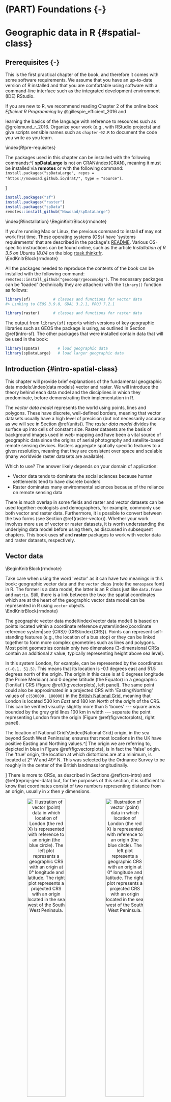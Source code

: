 # (PART) Foundations {-}

# Geographic data in R {#spatial-class}

## Prerequisites {-}

This is the first practical chapter of the book, and therefore it comes with some software requirements.
We assume that you have an up-to-date version of R installed and that you are comfortable using software with a command-line interface such as the integrated development environment (IDE) RStudio.

If you are new to R, we recommend reading Chapter 2 of the online book *Efficient R Programming* by @gillespie_efficient_2016 and
<!-- , particularly sections 2.3 and 2.5, for details on R installation and set-up. -->
<!-- [set-up](https://csgillespie.github.io/efficientR/set-up.html). -->
learning the basics of the language with reference to resources such as @grolemund_r_2016.
Organize your work (e.g., with RStudio projects) and give scripts sensible names such as `chapter-02.R` to document the code you write as you learn.
<!-- '[project](https://csgillespie.github.io/efficientR/set-up.html#project-management)' called `geocomp-learning`. -->
<!--     Creating new script for each chapter or section of interest will help consolidate and extend the skills learned. -->
<!--     The code you type to help learn the content of this chapter could be placed in a file called `chapter-02.R`, for example. -->
<!--     Everyone learns in a different way; structure your work so it makes sense to you; and avoid copy-pasting to get used to typing code. -->
<!-- Another option is to use the RStudio project provided in the root directory of the [`geocompr`](https://github.com/Robinlovelace/geocompr) GitHub repository. -->
<!-- This will make it easier to run this book's worked examples on your computer. -->
\index{R!pre-requisites}

The packages used in this chapter can be installed with the following commands:^[
**spDataLarge** is not on CRAN\index{CRAN}, meaning it must be installed via **remotes** or with the following command: `install.packages("spDataLarge", repos = "https://nowosad.github.io/drat/", type = "source")`.
<!-- In case the installation fails, for example if you do not have rights to install non CRAN packages on your organisation's computers, the data in **spDataLarge** can be loaded by running the script [`spData.R`](https://github.com/Robinlovelace/geocompr/blob/master/code/spData.R) from the `code` folder in the book's GitHub repo at [github.com/Robinlovelace/geocompr](https://github.com/Robinlovelace/geocompr). -->
]


```r
install.packages("sf")
install.packages("raster")
install.packages("spData")
remotes::install_github("Nowosad/spDataLarge")
```

\index{R!installation}
\BeginKnitrBlock{rmdnote}<div class="rmdnote">If you're running Mac or Linux, the previous command to install **sf** may not work first time.
These operating systems (OSs) have 'systems requirements' that are described in the package's [README](https://github.com/r-spatial/sf).
Various OS-specific instructions can be found online, such as the article *Installation of R 3.5 on Ubuntu 18.04* on the blog [rtask.thinkr.fr](https://rtask.thinkr.fr/blog/installation-of-r-3-5-on-ubuntu-18-04-lts-and-tips-for-spatial-packages/).</div>\EndKnitrBlock{rmdnote}

All the packages needed to reproduce the contents of the book can be installed with the following command: `remotes::install_github("geocompr/geocompkg")`.
The necessary packages can be 'loaded' (technically they are attached) with the `library()` function as follows:


```r
library(sf)          # classes and functions for vector data
#> Linking to GEOS 3.9.0, GDAL 3.2.1, PROJ 7.2.1
```



```r
library(raster)      # classes and functions for raster data
```

The output from `library(sf)` reports which versions of key geographic libraries such as GEOS the package is using, as outlined in Section \@ref(intro-sf).
The other packages that were installed contain data that will be used in the book:


```r
library(spData)        # load geographic data
library(spDataLarge)   # load larger geographic data
```

## Introduction {#intro-spatial-class}

This chapter will provide brief explanations of the fundamental geographic data models:\index{data models} vector and raster.
We will introduce the theory behind each data model and the disciplines in which they predominate, before demonstrating their implementation in R.

The *vector data model* represents the world using points, lines and polygons.
These have discrete, well-defined borders, meaning that vector datasets usually have a high level of precision (but not necessarily accuracy as we will see in Section \@ref(units)).
The *raster data model* divides the surface up into cells of constant size.
Raster datasets are the basis of background images used in web-mapping and have been a vital source of geographic data since the origins of aerial photography and satellite-based remote sensing devices.
Rasters aggregate spatially specific features to a given resolution, meaning that they are consistent over space and scalable (many worldwide raster datasets are available).

Which to use?
The answer likely depends on your domain of application:

- Vector data tends to dominate the social sciences because human settlements tend to have discrete borders
- Raster dominates many environmental sciences because of the reliance on remote sensing data

There is much overlap in some fields and raster and vector datasets can be used together:
ecologists and demographers, for example, commonly use both vector and raster data.
Furthermore, it is possible to convert between the two forms (see Section \@ref(raster-vector)).
Whether your work involves more use of vector or raster datasets, it is worth understanding the underlying data model before using them, as discussed in subsequent chapters.
This book uses **sf** and **raster** packages to work with vector data and raster datasets, respectively.

## Vector data

\BeginKnitrBlock{rmdnote}<div class="rmdnote">Take care when using the word 'vector' as it can have two meanings in this book:
geographic vector data and the `vector` class (note the `monospace` font) in R.
The former is a data model, the latter is an R class just like `data.frame` and `matrix`.
Still, there is a link between the two: the spatial coordinates which are at the heart of the geographic vector data model can be represented in R using `vector` objects.</div>\EndKnitrBlock{rmdnote}

The geographic vector data model\index{vector data model} is based on points located within a coordinate reference system\index{coordinate reference system|see {CRS}} (CRS\index{CRS}).
Points can represent self-standing features (e.g., the location of a bus stop) or they can be linked together to form more complex geometries such as lines and polygons.
Most point geometries contain only two dimensions (3-dimensional CRSs contain an additional $z$ value, typically representing height above sea level).

In this system London, for example, can be represented by the coordinates `c(-0.1, 51.5)`.
This means that its location is -0.1 degrees east and 51.5 degrees north of the origin.
The origin in this case is at 0 degrees longitude (the Prime Meridian) and 0 degree latitude (the Equator) in a geographic ('lon/lat') CRS (Figure \@ref(fig:vectorplots), left panel).
The same point could also be approximated in a projected CRS with 'Easting/Northing' values of `c(530000, 180000)` in the [British National Grid](https://en.wikipedia.org/wiki/Ordnance_Survey_National_Grid), meaning that London is located 530 km *East* and 180 km *North* of the $origin$ of the CRS.
This can be verified visually: slightly more than 5 'boxes' --- square areas bounded by the gray grid lines 100 km in width --- separate the point representing London from the origin (Figure \@ref(fig:vectorplots), right panel).

The location of National Grid's\index{National Grid} origin, in the sea beyond South West Peninsular, ensures that most locations in the UK have positive Easting and Northing values.^[
The origin we are referring to, depicted in blue in Figure \@ref(fig:vectorplots), is in fact the 'false' origin.
The 'true' origin, the location at which distortions are at a minimum, is located at 2° W and 49° N.
This was selected by the Ordnance Survey to be roughly in the center of the British landmass longitudinally.
<!-- This was selected by the [Ordnance Survey](https://www.ordnancesurvey.co.uk/support/the-national-grid.html) to be roughly in the center of the British landmass longitudinally. -->
]
There is more to CRSs, as described in Sections \@ref(crs-intro) and \@ref(reproj-geo-data) but, for the purposes of this section, it is sufficient to know that coordinates consist of two numbers representing distance from an origin, usually in $x$ then $y$ dimensions.



<div class="figure" style="text-align: center">
<img src="figures/vector_lonlat.png" alt="Illustration of vector (point) data in which location of London (the red X) is represented with reference to an origin (the blue circle). The left plot represents a geographic CRS with an origin at 0° longitude and latitude. The right plot represents a projected CRS with an origin located in the sea west of the South West Peninsula." width="49%" /><img src="figures/vector_projected.png" alt="Illustration of vector (point) data in which location of London (the red X) is represented with reference to an origin (the blue circle). The left plot represents a geographic CRS with an origin at 0° longitude and latitude. The right plot represents a projected CRS with an origin located in the sea west of the South West Peninsula." width="49%" />
<p class="caption">(\#fig:vectorplots)Illustration of vector (point) data in which location of London (the red X) is represented with reference to an origin (the blue circle). The left plot represents a geographic CRS with an origin at 0° longitude and latitude. The right plot represents a projected CRS with an origin located in the sea west of the South West Peninsula.</p>
</div>

**sf** is a package providing a class system for geographic vector data.
Not only does **sf** supersede **sp**, it also provides a consistent command-line interface to GEOS\index{GEOS} and GDAL\index{GDAL}, superseding **rgeos** and **rgdal** (described in Section \@ref(the-history-of-r-spatial)).
<!-- Really? not necessary so removed (RL) -->
<!-- In theory this should make **sf** faster than **sp**/**rgdal**/**rgeos**. -->
This section introduces **sf** classes in preparation for subsequent chapters (Chapters \@ref(geometric-operations) and \@ref(read-write) cover the GEOS and GDAL interface, respectively).


<!-- Commented out: not really necessary here - keeping as could be useful elsewhere: -->
<!-- In mathematical notation these points are typically represented as numbers separated by commas and enclosed by a pair of brackets:  -->
<!-- $(1, 3)$ for example, represents a point located one unit to the right and three units above the origin. -->
<!-- Instead of creating these points manually, one would commonly read-in data with functions such as `read_csv()` from the **tidyverse** or `read_sf()` from the **sf** package (see Chapter \@ref(read-write)). -->
<!-- To generate new data (e.g., for testing), one can use the command `c()` (think of 'c' for 'combine'), as illustrated -->
<!-- below:^[Other methods for generating numbers include with the `seq()` function (short for 'sequence') for generating regular sequences or `runif()`, `rnorm()` and other functions generating random numbers following some kind of probability distribution. -->
<!-- The **mapedit** package can be used to create spatial data manually on an interactive map. -->
<!-- ] -->

<!-- ```{r} -->
<!-- p = c(1, 3) -->
<!-- ``` -->

<!-- Now this can be plotted in Cartesian space, as illustrated in figure \@ref(fig:cartesian): -->

<!-- ```{r cartesian, fig.cap="Illustration of vector point data in base R."} -->
<!-- plot(x = p[1], y = p[2], xlim =  c(0, 5), ylim = c(0, 5)) -->
<!-- ``` -->

### An introduction to simple features {#intro-sf}

Simple features is an [open standard](http://portal.opengeospatial.org/files/?artifact_id=25355) developed and endorsed by the Open Geospatial Consortium (OGC), a not-for-profit organization whose activities we will revisit in a later chapter (in Section \@ref(file-formats)).
\index{simple features |see {sf}}
Simple Features is a hierarchical data model that represents a wide range of geometry types.
Of 17 geometry types supported by the specification, only 7 are used in the vast majority of geographic research (see Figure \@ref(fig:sf-ogc));
these core geometry types are fully supported by the R package **sf** [@pebesma_simple_2018].^[
The full OGC standard includes rather exotic geometry types including 'surface' and 'curve' geometry types, which currently have limited application in real world applications.
All 17 types can be represented with the **sf** package, although (as of summer 2018) plotting only works for the 'core 7'.
]

<div class="figure" style="text-align: center">
<img src="figures/sf-classes.png" alt="Simple feature types fully supported by sf." width="60%" />
<p class="caption">(\#fig:sf-ogc)Simple feature types fully supported by sf.</p>
</div>

**sf** can represent all common vector geometry types (raster data classes are not supported by **sf**): points, lines, polygons and their respective 'multi' versions (which group together features of the same type into a single feature).
\index{sf}
\index{sf (package)|see {sf}}
**sf** also supports geometry collections, which can contain multiple geometry types in a single object.
**sf** provides the same functionality (and more) previously provided in three packages --- **sp** for data classes [@R-sp], **rgdal** for data read/write via an interface to GDAL and PROJ [@R-rgdal] and **rgeos** for spatial operations via an interface to GEOS [@R-rgeos].
To re-iterate the message from Chapter 1, geographic R packages have a long history of interfacing with lower level libraries, and **sf** continues this tradition with a unified interface to recent versions of the GEOS library for geometry operations, the GDAL library for reading and writing geographic data files, and the PROJ library for representing and transforming projected coordinate reference systems.
This is a notable achievement that reduces the headspace needed for 'context switching between' different packages and enables access to high-performance geographic libraries.
Documenation on **sf** can be found on its website and in 6 vignettes, which can be loaded as follows:


```r
vignette(package = "sf") # see which vignettes are available
vignette("sf1")          # an introduction to the package
```



As the first vignette explains, simple feature objects in R are stored in a data frame, with geographic data occupying a special column, usually named 'geom' or 'geometry'.
We will use the `world` dataset provided by the **spData**, loaded at the beginning of this chapter (see [nowosad.github.io/spData](https://nowosad.github.io/spData/) for a list of datasets loaded by the package).
`world` is a spatial object containing spatial and attribute columns, the names of which are returned by the function `names()` (the last column contains the geographic information):


```r
names(world)
#>  [1] "iso_a2"    "name_long" "continent" "region_un" "subregion" "type"     
#>  [7] "area_km2"  "pop"       "lifeExp"   "gdpPercap" "geom"
```

The contents of this `geom` column give `sf` objects their spatial powers: `world$geom` is a '[list column](https://jennybc.github.io/purrr-tutorial/ls13_list-columns.html)' that contains all the coordinates of the country polygons.
\index{list column}
The **sf** package provides a `plot()` method for visualizing geographic data:
the following command creates Figure \@ref(fig:world-all).


```r
plot(world)
```

<div class="figure" style="text-align: center">
<img src="02-spatial-data_files/figure-html/world-all-1.png" alt="A spatial plot of the world using the sf package, with a facet for each attribute." width="100%" />
<p class="caption">(\#fig:world-all)A spatial plot of the world using the sf package, with a facet for each attribute.</p>
</div>

Note that instead of creating a single map, as most GIS programs would, the `plot()` command has created multiple maps, one for each variable in the `world` datasets.
This behavior can be useful for exploring the spatial distribution of different variables and is discussed further in Section \@ref(basic-map) below.

Being able to treat spatial objects as regular data frames with spatial powers has many advantages, especially if you are already used to working with data frames.
The commonly used `summary()` function, for example, provides a useful overview of the variables within the `world` object.


```r
summary(world["lifeExp"])
#>     lifeExp                geom    
#>  Min.   :50.6   MULTIPOLYGON :177  
#>  1st Qu.:65.0   epsg:4326    :  0  
#>  Median :72.9   +proj=long...:  0  
#>  Mean   :70.9                      
#>  3rd Qu.:76.8                      
#>  Max.   :83.6                      
#>  NA's   :10
```

Although we have only selected one variable for the `summary` command, it also outputs a report on the geometry.
This demonstrates the 'sticky' behavior of the geometry columns of **sf** objects, meaning the geometry is kept unless the user deliberately removes them, as we'll see in Section \@ref(vector-attribute-manipulation).
The result provides a quick summary of both the non-spatial and spatial data contained in `world`: the mean average life expectancy is 71 years (ranging from less than 51 to more than 83 years with a median of 73 years) across all countries.

\BeginKnitrBlock{rmdnote}<div class="rmdnote">The word `MULTIPOLYGON` in the summary output above refers to the geometry type of features (countries) in the `world` object.
This representation is necessary for countries with islands such as Indonesia and Greece.
Other geometry types are described in Section \@ref(geometry).</div>\EndKnitrBlock{rmdnote}

<!-- TODO: cross-reference section covering CRSs. -->
It is worth taking a deeper look at the basic behavior and contents of this simple feature object, which can usefully be thought of as a '**s**patial data **f**rame'.

`sf` objects are easy to subset.
The code below shows its first two rows and three columns.
The output shows two major differences compared with a regular `data.frame`: the inclusion of additional geographic data (`geometry type`, `dimension`, `bbox` and CRS information - `epsg (SRID)`, `proj4string`), and the presence of a `geometry` column, here named `geom`:


```r
world_mini = world[1:2, 1:3]
world_mini
#> Simple feature collection with 2 features and 3 fields
#> Geometry type: MULTIPOLYGON
#> Dimension:     XY
#> Bounding box:  xmin: -180 ymin: -18.3 xmax: 180 ymax: -0.95
#> Geodetic CRS:  WGS 84
#> # A tibble: 2 x 4
#>   iso_a2 name_long continent                                                geom
#>   <chr>  <chr>     <chr>                                      <MULTIPOLYGON [°]>
#> 1 FJ     Fiji      Oceania   (((180 -16.1, 180 -16.6, 179 -16.8, 179 -17, 179 -…
#> 2 TZ     Tanzania  Africa    (((33.9 -0.95, 34.1 -1.06, 37.7 -3.1, 37.8 -3.68, …
```

All this may seem rather complex, especially for a class system that is supposed to be simple.
However, there are good reasons for organizing things this way and using **sf**.

<!-- It's a `MULTIPOLYGON` with 177 features and a geographic (longitude/latidue) coordinate reference system (CRS) with an EPSG code of `4326`. -->

<!-- ### Simple feature classes {#sf-classes} -->

<!-- This section shows how vector spatial classes are created. -->
Before describing each geometry type that the **sf** package supports, it is worth taking a step back to understand the building blocks of `sf` objects. 
Section \@ref(sf) shows how simple features objects are data frames, with special geometry columns.
These spatial columns are often called `geom` or `geometry`: `world$geom` refers to the spatial element of the `world` object described above.
These geometry columns are 'list columns' of class `sfc` (see Section \@ref(sfc)).
In turn, `sfc` objects are composed of one or more objects of class `sfg`: simple feature geometries that we describe in Section \@ref(sfg).
\index{sf!sfc}
\index{simple feature columns|see {sf!sfc}}

To understand how the spatial components of simple features work, it is vital to understand simple feature geometries.
For this reason we cover each currently supported simple features geometry type in Section \@ref(geometry) before moving on to describe how these can be represented in R using `sfg` objects, which form the basis of `sfc` and eventually full `sf` objects.

\BeginKnitrBlock{rmdnote}<div class="rmdnote">The preceding code chunk uses `=` to create a new object called `world_mini` in the command `world_mini = world[1:2, 1:3]`.
This is called assignment.
An equivalent command to achieve the same result is `world_mini <- world[1:2, 1:3]`.
Although 'arrow assigment' is more commonly used, we use 'equals assignment' because it's slightly faster to type and easier to teach due to compatibility with commonly used languages such as Python and JavaScript.
Which to use is largely a matter of preference as long as you're consistent (packages such as **styler** can be used to change style).</div>\EndKnitrBlock{rmdnote}

### Why simple features?

Simple features is a widely supported data model that underlies data structures in many GIS applications including QGIS\index{QGIS} and PostGIS\index{PostGIS}.
A major advantage of this is that using the data model ensures your work is cross-transferable to other set-ups, for example importing from and exporting to spatial databases.
\index{sf!why simple features}

A more specific question from an R perspective is "why use the **sf** package when **sp** is already tried and tested"?
There are many reasons (linked to the advantages of the simple features model):

- Fast reading and writing of data
- Enhanced plotting performance
- **sf** objects can be treated as data frames in most operations
- **sf** functions can be combined using `%>%` operator and works well with the [tidyverse](http://tidyverse.org/) collection of R packages\index{tidyverse}.
- **sf** function names are relatively consistent and intuitive (all begin with `st_`)

Due to such advantages, some spatial packages (including **tmap**, **mapview** and **tidycensus**) have added support for **sf**.
However, it will take many years for most packages to transition and some will never switch.
Fortunately, these can still be used in a workflow based on `sf` objects, by converting them to the `Spatial` class used in **sp**: 


```r
library(sp)
world_sp = as(world, Class = "Spatial")
# sp functions ...
```

`Spatial` objects can be converted back to `sf` in the same way or with `st_as_sf()`:


```r
world_sf = st_as_sf(world_sp)
```

### Basic map making {#basic-map}

Basic maps are created in **sf** with `plot()`.
By default this creates a multi-panel plot (like **sp**'s `spplot()`), one sub-plot for each variable of the object, as illustrated in the left-hand panel in Figure \@ref(fig:sfplot).
A legend or 'key' with a continuous color is produced if the object to be plotted has a single variable (see the right-hand panel).
Colors can also be set with `col = `, although this will not create a continuous palette or a legend. 
\index{map making!basic}


```r
plot(world[3:6])
plot(world["pop"])
```

<div class="figure" style="text-align: center">
<img src="02-spatial-data_files/figure-html/sfplot-1.png" alt="Plotting with sf, with multiple variables (left) and a single variable (right)." width="49%" /><img src="02-spatial-data_files/figure-html/sfplot-2.png" alt="Plotting with sf, with multiple variables (left) and a single variable (right)." width="49%" />
<p class="caption">(\#fig:sfplot)Plotting with sf, with multiple variables (left) and a single variable (right).</p>
</div>

Plots are added as layers to existing images by setting `add = TRUE`.^[
`plot()`ing of **sf** objects uses `sf:::plot.sf()` behind the scenes.
`plot()` is a generic method that behaves differently depending on the class of object being plotted.
]
To demonstrate this, and to provide a taster of content covered in Chapters \@ref(attr) and \@ref(spatial-operations) on attribute and spatial data operations, the subsequent code chunk combines countries in Asia:


```r
world_asia = world[world$continent == "Asia", ]
asia = st_union(world_asia)
#> although coordinates are longitude/latitude, st_union assumes that they are planar
```

We can now plot the Asian continent over a map of the world.
Note that the first plot must only have one facet for `add = TRUE` to work.
If the first plot has a key, `reset = FALSE` must be used (result not shown):


```r
plot(world["pop"], reset = FALSE)
plot(asia, add = TRUE, col = "red")
```

Adding layers in this way can be used to verify the geographic correspondence between layers: 
the `plot()` function is fast to execute and requires few lines of code, but does not create interactive maps with a wide range of options.
For more advanced map making we recommend using dedicated visualization packages such as **tmap** (see Chapter \@ref(adv-map)).

### Base plot arguments {#base-args}

There are various ways to modify maps with **sf**'s `plot()` method.
Because **sf** extends base R plotting methods `plot()`'s arguments such as `main =` (which specifies the title of the map) work with `sf` objects (see `?graphics::plot` and `?par`).^[
Note: many plot arguments are ignored in facet maps, when more than one `sf` column is plotted.
]
\index{base plot|see {map making}}
\index{map making!base plotting}



Figure \@ref(fig:contpop) illustrates this flexibility by overlaying circles, whose diameters (set with `cex =`) represent country populations, on a map of the world.
An unprojected version of this figure can be created with the following commands (see exercises at the end of this chapter and the script [`02-contplot.R`](https://github.com/Robinlovelace/geocompr/blob/master/code/02-contpop.R) to reproduce Figure \@ref(fig:contpop)):


```r
plot(world["continent"], reset = FALSE)
cex = sqrt(world$pop) / 10000
world_cents = st_centroid(world, of_largest = TRUE)
plot(st_geometry(world_cents), add = TRUE, cex = cex)
```

<div class="figure" style="text-align: center">
<img src="02-spatial-data_files/figure-html/contpop-1.png" alt="Country continents (represented by fill color) and 2015 populations (represented by circles, with area proportional to population)." width="100%" />
<p class="caption">(\#fig:contpop)Country continents (represented by fill color) and 2015 populations (represented by circles, with area proportional to population).</p>
</div>

The code above uses the function `st_centroid()` to convert one geometry type (polygons) to another (points) (see Chapter \@ref(geometric-operations)), the aesthetics of which are varied with the `cex` argument.

\index{bounding box}
**sf**'s plot method also has arguments specific to geographic data. `expandBB`, for example, can be used to plot an `sf` object in context:
it takes a numeric vector of length four that expands the bounding box of the plot relative to zero in the following order: bottom, left, top, right.
This is used to plot India in the context of its giant Asian neighbors, with an emphasis on China to the east, in the following code chunk, which generates Figure \@ref(fig:china) (see exercises below on adding text to plots):


```r
india = world[world$name_long == "India", ]
plot(st_geometry(india), expandBB = c(0, 0.2, 0.1, 1), col = "gray", lwd = 3)
plot(world_asia[0], add = TRUE)
```

<div class="figure" style="text-align: center">
<img src="02-spatial-data_files/figure-html/china-1.png" alt="India in context, demonstrating the expandBB argument." width="50%" />
<p class="caption">(\#fig:china)India in context, demonstrating the expandBB argument.</p>
</div>

Note the use of `[0]` to keep only the geometry column and `lwd` to emphasize India.
See Section \@ref(other-mapping-packages) for other visualization techniques for representing a range of geometry types, the subject of the next section.

### Geometry types {#geometry}

<!-- This section demonstrates how the full range of geometry types supported by the **sf** package can be created, combined and plotted. -->
Geometries are the basic building blocks of simple features.
Simple features in R can take on one of the 17 geometry types supported by the **sf** package.
\index{geometry types|see {sf!geometry types}}
\index{sf!geometry types}
In this chapter we will focus on the seven most commonly used types: `POINT`, `LINESTRING`, `POLYGON`, `MULTIPOINT`, `MULTILINESTRING`, `MULTIPOLYGON` and `GEOMETRYCOLLECTION`.<!--FIG-->
Find the whole list of possible feature types in [the PostGIS manual ](http://postgis.net/docs/using_postgis_dbmanagement.html).

Generally, well-known binary (WKB) or well-known text (WKT) are the standard encoding for simple feature geometries.
\index{well-known text}
\index{WKT|see {well-known text}}
\index{well-known binary}
WKB representations are usually hexadecimal strings easily readable for computers.
This is why GIS and spatial databases use WKB to transfer and store geometry objects.
WKT, on the other hand, is a human-readable text markup description of simple features. 
Both formats are exchangeable, and if we present one, we will naturally choose the WKT representation.

The basis for each geometry type is the point. 
A point is simply a coordinate in 2D, 3D or 4D space (see `vignette("sf1")` for more information) such as (see left panel in Figure \@ref(fig:sfcs)):
\index{sf!point}

- `POINT (5 2)`

\index{sf!linestring}
A linestring is a sequence of points with a straight line connecting the points, for example (see middle panel in Figure \@ref(fig:sfcs)):

- `LINESTRING (1 5, 4 4, 4 1, 2 2, 3 2)`

A polygon is a sequence of points that form a closed, non-intersecting ring.
Closed means that the first and the last point of a polygon have the same coordinates (see right panel in Figure \@ref(fig:sfcs)).^[
By definition, a polygon has one exterior boundary (outer ring) and can have zero or more interior boundaries (inner rings), also known as holes.
A polygon with a hole would be, for example, `POLYGON ((1 5, 2 2, 4 1, 4 4, 1 5), (2 4, 3 4, 3 3, 2 3, 2 4))`
]
\index{sf!hole}

- Polygon without a hole: `POLYGON ((1 5, 2 2, 4 1, 4 4, 1 5))`

<div class="figure" style="text-align: center">
<img src="02-spatial-data_files/figure-html/sfcs-1.png" alt="Illustration of point, linestring and polygon geometries." width="100%" />
<p class="caption">(\#fig:sfcs)Illustration of point, linestring and polygon geometries.</p>
</div>




So far we have created geometries with only one geometric entity per feature.
However, **sf** also allows multiple geometries to exist within a single feature (hence the term 'geometry collection') using "multi" version of each geometry type:
\index{sf!multi features}

- Multipoint: `MULTIPOINT (5 2, 1 3, 3 4, 3 2)`
- Multilinestring: `MULTILINESTRING ((1 5, 4 4, 4 1, 2 2, 3 2), (1 2, 2 4))`
- Multipolygon: `MULTIPOLYGON (((1 5, 2 2, 4 1, 4 4, 1 5), (0 2, 1 2, 1 3, 0 3, 0 2)))`


<div class="figure" style="text-align: center">
<img src="02-spatial-data_files/figure-html/multis-1.png" alt="Illustration of multi* geometries." width="100%" />
<p class="caption">(\#fig:multis)Illustration of multi* geometries.</p>
</div>

Finally, a geometry collection can contain any combination of geometries including (multi)points and linestrings (see Figure \@ref(fig:geomcollection)):
\index{sf!geometry collection}

- Geometry collection: `GEOMETRYCOLLECTION (MULTIPOINT (5 2, 1 3, 3 4, 3 2), LINESTRING (1 5, 4 4, 4 1, 2 2, 3 2))`

<div class="figure" style="text-align: center">
<img src="02-spatial-data_files/figure-html/geomcollection-1.png" alt="Illustration of a geometry collection." width="33%" />
<p class="caption">(\#fig:geomcollection)Illustration of a geometry collection.</p>
</div>

### Simple feature geometries (sfg) {#sfg}

The `sfg` class represents the different simple feature geometry types in R: point, linestring, polygon (and their 'multi' equivalents, such as multipoints) or geometry collection.
\index{simple feature geometries|see {sf!sfg}}

Usually you are spared the tedious task of creating geometries on your own since you can simply import an already existing spatial file.
However, there are a set of functions to create simple feature geometry objects (`sfg`) from scratch if needed.
The names of these functions are simple and consistent, as they all start with the `st_`  prefix and end with the name of the geometry type in lowercase letters:

- A point: `st_point()`
- A linestring: `st_linestring()`
- A polygon: `st_polygon()`
- A multipoint: `st_multipoint()`
- A multilinestring: `st_multilinestring()`
- A multipolygon: `st_multipolygon()`
- A geometry collection: `st_geometrycollection()`

`sfg` objects can be created from three base R data types:

1. A numeric vector: a single point
2. A matrix: a set of points, where each row represents a point, a multipoint or linestring
3. A list: a collection of objects such as matrices, multilinestrings or geometry collections

The function `st_point()` creates single points from numeric vectors:


```r
st_point(c(5, 2))                 # XY point
#> POINT (5 2)
st_point(c(5, 2, 3))              # XYZ point
#> POINT Z (5 2 3)
st_point(c(5, 2, 1), dim = "XYM") # XYM point
#> POINT M (5 2 1)
st_point(c(5, 2, 3, 1))           # XYZM point
#> POINT ZM (5 2 3 1)
```

<!-- is this really important? -->
The results show that XY (2D coordinates), XYZ (3D coordinates) and XYZM (3D with an additional variable, typically measurement accuracy) point types are created from vectors of length 2, 3, and 4, respectively. 
The XYM type must be specified using the `dim` argument (which is short for dimension).

By contrast, use matrices in the case of multipoint (`st_multipoint()`) and linestring (`st_linestring()`) objects:


```r
# the rbind function simplifies the creation of matrices
## MULTIPOINT
multipoint_matrix = rbind(c(5, 2), c(1, 3), c(3, 4), c(3, 2))
st_multipoint(multipoint_matrix)
#> MULTIPOINT ((5 2), (1 3), (3 4), (3 2))
## LINESTRING
linestring_matrix = rbind(c(1, 5), c(4, 4), c(4, 1), c(2, 2), c(3, 2))
st_linestring(linestring_matrix)
#> LINESTRING (1 5, 4 4, 4 1, 2 2, 3 2)
```

Finally, use lists for the creation of multilinestrings, (multi-)polygons and geometry collections:


```r
## POLYGON
polygon_list = list(rbind(c(1, 5), c(2, 2), c(4, 1), c(4, 4), c(1, 5)))
st_polygon(polygon_list)
#> POLYGON ((1 5, 2 2, 4 1, 4 4, 1 5))
```


```r
## POLYGON with a hole
polygon_border = rbind(c(1, 5), c(2, 2), c(4, 1), c(4, 4), c(1, 5))
polygon_hole = rbind(c(2, 4), c(3, 4), c(3, 3), c(2, 3), c(2, 4))
polygon_with_hole_list = list(polygon_border, polygon_hole)
st_polygon(polygon_with_hole_list)
#> POLYGON ((1 5, 2 2, 4 1, 4 4, 1 5), (2 4, 3 4, 3 3, 2 3, 2 4))
```


```r
## MULTILINESTRING
multilinestring_list = list(rbind(c(1, 5), c(4, 4), c(4, 1), c(2, 2), c(3, 2)), 
                            rbind(c(1, 2), c(2, 4)))
st_multilinestring((multilinestring_list))
#> MULTILINESTRING ((1 5, 4 4, 4 1, 2 2, 3 2), (1 2, 2 4))
```


```r
## MULTIPOLYGON
multipolygon_list = list(list(rbind(c(1, 5), c(2, 2), c(4, 1), c(4, 4), c(1, 5))),
                         list(rbind(c(0, 2), c(1, 2), c(1, 3), c(0, 3), c(0, 2))))
st_multipolygon(multipolygon_list)
#> MULTIPOLYGON (((1 5, 2 2, 4 1, 4 4, 1 5)), ((0 2, 1 2, 1 3, 0 3, 0 2)))
```


```r
## GEOMETRYCOLLECTION
gemetrycollection_list = list(st_multipoint(multipoint_matrix),
                              st_linestring(linestring_matrix))
st_geometrycollection(gemetrycollection_list)
#> GEOMETRYCOLLECTION (MULTIPOINT (5 2, 1 3, 3 4, 3 2),
#>   LINESTRING (1 5, 4 4, 4 1, 2 2, 3 2))
```

<!-- table -->
<!-- figure - image/fig1.jpg -->
<!-- they are interconnected - points could create mulitpoints or lines; -->
<!-- lines could create mutlilines or polygons, etc. -->
<!-- https://r-spatial.github.io/sf/articles/sf1.html -->

### Simple feature columns (sfc) {#sfc}

One `sfg` object contains only a single simple feature geometry. 
A simple feature geometry column (`sfc`) is a list of `sfg` objects, which is additionally able to contain information about the coordinate reference system in use.
For instance, to combine two simple features into one object with two features, we can use the `st_sfc()` function. 
\index{sf!simple feature columns (sfc)}
This is important since `sfc` represents the geometry column in **sf** data frames:


```r
# sfc POINT
point1 = st_point(c(5, 2))
point2 = st_point(c(1, 3))
points_sfc = st_sfc(point1, point2)
points_sfc
#> Geometry set for 2 features 
#> Geometry type: POINT
#> Dimension:     XY
#> Bounding box:  xmin: 1 ymin: 2 xmax: 5 ymax: 3
#> CRS:           NA
#> POINT (5 2)
#> POINT (1 3)
```

In most cases, an `sfc` object contains objects of the same geometry type.
Therefore, when we convert `sfg` objects of type polygon into a simple feature geometry column, we would also end up with an `sfc` object of type polygon, which can be verified with `st_geometry_type()`. 
Equally, a geometry column of multilinestrings would result in an `sfc` object of type multilinestring:


```r
# sfc POLYGON
polygon_list1 = list(rbind(c(1, 5), c(2, 2), c(4, 1), c(4, 4), c(1, 5)))
polygon1 = st_polygon(polygon_list1)
polygon_list2 = list(rbind(c(0, 2), c(1, 2), c(1, 3), c(0, 3), c(0, 2)))
polygon2 = st_polygon(polygon_list2)
polygon_sfc = st_sfc(polygon1, polygon2)
st_geometry_type(polygon_sfc)
#> [1] POLYGON POLYGON
#> 18 Levels: GEOMETRY POINT LINESTRING POLYGON MULTIPOINT ... TRIANGLE
```


```r
# sfc MULTILINESTRING
multilinestring_list1 = list(rbind(c(1, 5), c(4, 4), c(4, 1), c(2, 2), c(3, 2)), 
                            rbind(c(1, 2), c(2, 4)))
multilinestring1 = st_multilinestring((multilinestring_list1))
multilinestring_list2 = list(rbind(c(2, 9), c(7, 9), c(5, 6), c(4, 7), c(2, 7)), 
                            rbind(c(1, 7), c(3, 8)))
multilinestring2 = st_multilinestring((multilinestring_list2))
multilinestring_sfc = st_sfc(multilinestring1, multilinestring2)
st_geometry_type(multilinestring_sfc)
#> [1] MULTILINESTRING MULTILINESTRING
#> 18 Levels: GEOMETRY POINT LINESTRING POLYGON MULTIPOINT ... TRIANGLE
```

It is also possible to create an `sfc` object from `sfg` objects with different geometry types:


```r
# sfc GEOMETRY
point_multilinestring_sfc = st_sfc(point1, multilinestring1)
st_geometry_type(point_multilinestring_sfc)
#> [1] POINT           MULTILINESTRING
#> 18 Levels: GEOMETRY POINT LINESTRING POLYGON MULTIPOINT ... TRIANGLE
```

<!-- if you want to use it - st_cast() to a proper geometry type -->
<!-- or st_is to select only one geometry type -->
<!-- http://r-spatial.org/r/2017/01/12/newssf.html -->
<!-- methods(class = "sfc") -->

As mentioned before, `sfc` objects can additionally store information on the coordinate reference systems (CRS).
<!-- What's CRS -->
To specify a certain CRS, we can use the `epsg (SRID)` or `proj4string` attributes of an `sfc` object.
The default value of `epsg (SRID)` and `proj4string` is `NA` (*Not Available*), as can be verified with `st_crs()`:


```r
st_crs(points_sfc)
#> Coordinate Reference System: NA
```

All geometries in an `sfc` object must have the same CRS.
We can add coordinate reference system as a `crs` argument of `st_sfc()`. 
This argument accepts an integer with the `epsg` code such as `4326`, which automatically adds the 'proj4string' (see Section \@ref(crs-intro)):


```r
# EPSG definition
points_sfc_wgs = st_sfc(point1, point2, crs = 4326)
st_crs(points_sfc_wgs)
#> Coordinate Reference System:
#>   User input: EPSG:4326 
#>   wkt:
#> GEOGCRS["WGS 84",
#>     DATUM["World Geodetic System 1984",
#>         ELLIPSOID["WGS 84",6378137,298.257223563,
#>             LENGTHUNIT["metre",1]]],
#>     PRIMEM["Greenwich",0,
#>         ANGLEUNIT["degree",0.0174532925199433]],
#>     CS[ellipsoidal,2],
#>         AXIS["geodetic latitude (Lat)",north,
#>             ORDER[1],
#>             ANGLEUNIT["degree",0.0174532925199433]],
#>         AXIS["geodetic longitude (Lon)",east,
#>             ORDER[2],
#>             ANGLEUNIT["degree",0.0174532925199433]],
#>     USAGE[
#>         SCOPE["Horizontal component of 3D system."],
#>         AREA["World."],
#>         BBOX[-90,-180,90,180]],
#>     ID["EPSG",4326]]
```

It also accepts a raw proj4string (result not shown):


```r
# PROJ4STRING definition
st_sfc(point1, point2, crs = "+proj=longlat +datum=WGS84 +no_defs")
```

<!-- For example, we can set the UTM Zone 11N projection with `epsg` code `2955`: -->

<!-- ```{r, eval=FALSE} -->
<!-- st_sfc(point1, point2, crs = 2955) -->
<!-- #> ... -->
<!-- #> epsg (SRID):    2955 -->
<!-- #> proj4string:    +proj=utm +zone=11 +ellps=GRS80 ... +units=m +no_defs -->
<!-- #> POINT (5 2) -->
<!-- #> POINT (1 3) -->
<!-- ``` -->

<!-- As you can see above, the `proj4string` definition was automatically added. -->
<!-- The CRS can also be set with the full `proj4string` (result not shown): -->

<!-- ```{r, eval=FALSE} -->
<!-- p4s = "+proj=utm +zone=11 +ellps=GRS80 +towgs84=0,0,0,0,0,0,0 +units=m +no_defs" -->
<!-- st_sfc(point1, point2, crs = crs_utm) -->
<!-- ``` -->

\BeginKnitrBlock{rmdnote}<div class="rmdnote">Sometimes `st_crs()` will return a `proj4string` but not an `epsg` code. 
This is because there is no general method to convert from `proj4string` to `epsg` (see Chapter \@ref(reproj-geo-data)).</div>\EndKnitrBlock{rmdnote}

<!-- precision -->
<!-- plots can be made -->

### The sf class {#sf}

Sections \@ref(geometry) to \@ref(sfc) deal with purely geometric objects, 'sf geometry' and 'sf column' objects, respectively.
These are geographic building blocks of geographic vector data represented as simple features.
The final building block is non-geographic attributes, representing the name of the feature or other attributes such as measured values, groups, and other things.
\index{sf!class}

To illustrate attributes, we will represent a temperature of 25°C in London on June 21^st^, 2017.
This example contains a geometry (the coordinates), and three attributes with three different classes (place name, temperature and date).^[
Other attributes might include an urbanity category (city or village), or a remark if the measurement was made using an automatic station.
]
Objects of class `sf` represent such data by combining the attributes (`data.frame`) with the simple feature geometry column (`sfc`).
They are created with `st_sf()` as illustrated below, which creates the London example described above:


```r
lnd_point = st_point(c(0.1, 51.5))                 # sfg object
lnd_geom = st_sfc(lnd_point, crs = 4326)           # sfc object
lnd_attrib = data.frame(                           # data.frame object
  name = "London",
  temperature = 25,
  date = as.Date("2017-06-21")
  )
lnd_sf = st_sf(lnd_attrib, geometry = lnd_geom)    # sf object
```

What just happened? First, the coordinates were used to create the simple feature geometry (`sfg`).
Second, the geometry was converted into a simple feature geometry column (`sfc`), with a CRS.
Third, attributes were stored in a `data.frame`, which was combined with the `sfc` object with `st_sf()`.
This results in an `sf` object, as demonstrated below (some output is omitted):


```r
lnd_sf
#> Simple feature collection with 1 features and 3 fields
#> ...
#>     name temperature       date         geometry
#> 1 London          25 2017-06-21 POINT (0.1 51.5)
```


```r
class(lnd_sf)
#> [1] "sf"         "data.frame"
```

The result shows that `sf` objects actually have two classes, `sf` and `data.frame`.
Simple features are simply data frames (square tables), but with spatial attributes stored in a list column, usually called `geometry`, as described in Section \@ref(intro-sf).
This duality is central to the concept of simple features:
most of the time a `sf` can be treated as and behaves like a `data.frame`.
Simple features are, in essence, data frames with a spatial extension.




<!-- https://r-spatial.github.io/sf/articles/sf1.html#how-attributes-relate-to-geometries -->

## Raster data

The geographic raster data model usually consists of a raster header\index{raster!header}
and a matrix (with rows and columns) representing equally spaced cells (often also called pixels; Figure \@ref(fig:raster-intro-plot):A).^[
Depending on the file format the header is part of the actual image data file, e.g., GeoTIFF, or stored in an extra header or world file, e.g., ASCII grid formats. There is also the headerless (flat) binary raster format which should facilitate the import into various software programs.
<!-- To convert these files into other raster formats requiring a header information, the user is often forced to provide the header information manually, see e.g. https://lta.cr.usgs.gov/glcc/technote. -->
]
The raster header\index{raster!header} defines the coordinate reference system, the extent and the origin.
\index{raster}
\index{raster data model}
The origin (or starting point) is frequently the coordinate of the lower-left corner of the matrix (the **raster** package, however, uses the upper left corner, by default (Figure  \@ref(fig:raster-intro-plot):B)).
The header defines the extent via the number of columns, the number of rows and the cell size resolution.
Hence, starting from the origin, we can easily access and modify each single cell by either using the ID of a cell  (Figure  \@ref(fig:raster-intro-plot):B) or by explicitly specifying the rows and columns.
This matrix representation avoids storing explicitly the coordinates for the four corner points (in fact it only stores one coordinate, namely the origin) of each cell corner as would be the case for rectangular vector polygons.
This and map algebra makes raster processing much more efficient and faster than vector data processing.
However, in contrast to vector data, the cell of one raster layer can only hold a single value.
The value might be numeric or categorical (Figure  \@ref(fig:raster-intro-plot):C).

<div class="figure" style="text-align: center">
<img src="02-spatial-data_files/figure-html/raster-intro-plot-1.png" alt="Raster data types: (A) cell IDs, (B) cell values, (C) a colored raster map." width="100%" />
<p class="caption">(\#fig:raster-intro-plot)Raster data types: (A) cell IDs, (B) cell values, (C) a colored raster map.</p>
</div>

Raster maps usually represent continuous phenomena such as elevation, temperature, population density or spectral data (Figure \@ref(fig:raster-intro-plot2)).
Of course, we can represent discrete features such as soil or land-cover classes also with the help of a raster data model (Figure \@ref(fig:raster-intro-plot2)).
Consequently, the discrete borders of these features become blurred, and depending on the spatial task a vector representation might be more suitable.

<div class="figure" style="text-align: center">
<img src="https://user-images.githubusercontent.com/1825120/88452351-e3f13800-ce55-11ea-9d6f-540e15809513.png" alt="Examples of continuous and categorical rasters." width="100%" />
<p class="caption">(\#fig:raster-intro-plot2)Examples of continuous and categorical rasters.</p>
</div>

### An introduction to raster

The **raster** package supports raster objects in R. 
It provides an extensive set of functions to create, read, export, manipulate and process raster datasets.
Aside from general raster data manipulation, **raster** provides many low-level functions that can form the basis to develop more advanced raster functionality.
\index{raster (package)|see {raster}}
**raster** also lets you work on large raster datasets that are too large to fit into the main memory. 
In this case, **raster** provides the possibility to divide the raster into smaller chunks (rows or blocks), and processes these iteratively instead of loading the whole raster file into RAM (for more information, please refer to `vignette("functions", package = "raster")`.

For the illustration of **raster** concepts, we will use datasets from the **spDataLarge** (note these packages were loaded at the beginning of the chapter).
It consists of a few raster objects and one vector object covering an area of the Zion National Park (Utah, USA).
For example, `srtm.tif` is a digital elevation model of this area (for more details, see its documentation `?srtm`).
First, let's create a `RasterLayer` object named `new_raster`:


```r
raster_filepath = system.file("raster/srtm.tif", package = "spDataLarge")
new_raster = raster(raster_filepath)
```

Typing the name of the raster into the console, will print out the raster header (extent, dimensions, resolution, CRS) and some additional information (class, data source name, summary of the raster values): 


```r
new_raster
#> class       : RasterLayer 
#> dimensions  : 457, 465, 212505  (nrow, ncol, ncell)
#> resolution  : 0.000833, 0.000833  (x, y)
#> extent      : -113, -113, 37.1, 37.5  (xmin, xmax, ymin, ymax)
#> coord. ref. : +proj=longlat +datum=WGS84 +no_defs +ellps=WGS84 +towgs84=0,0,0 
#> data source : /home/robin/R/x86_64-pc-linux../3.5/spDataLarge/raster/srtm.tif 
#> names       : srtm 
#> values      : 1024, 2892  (min, max)
```

Dedicated functions report each component: `dim(new_raster)` returns the number of rows, columns and layers; the `ncell()` function the number of cells (pixels); `res()` the raster's spatial resolution; `extent()` its spatial extent; and `crs()` its coordinate reference system (raster reprojection is covered in Section \@ref(reprojecting-raster-geometries)).
`inMemory()` reports whether the raster data is stored in memory (the default) or on disk.

<!--CRSargs(CRS("+init=epsg:4326"))-->
<!-- Note that in contrast to the **sf** package, **raster** only accepts the `proj4string` representation of the coordinate reference system. -->

<!--
You can also summarize and plot raster cell values in a non-spatial fashion using base R functions such as `summary()` and `hist()`.


```r
# numerical summary of the data
summary(new_raster)
#> Warning in .local(object, ...): summary is an estimate based on a sample of 1e+05 cells (47.06% of all cells)
#>         srtm
#> Min.    1024
#> 1st Qu. 1535
#> Median  1837
#> 3rd Qu. 2115
#> Max.    2892
#> NA's       0
```


```r
# histogram of the values
hist(new_raster)
#> Warning in .hist1(x, maxpixels = maxpixels, main = main, plot = plot, ...): 47%
#> of the raster cells were used. 100000 values used.
```

<img src="02-spatial-data_files/figure-html/new_raster-hist-1.png" width="100%" style="display: block; margin: auto;" />

`getValues()` extracts the values of a raster as a numerical vector.
To only select specific rows, use the `row` parameter.


```r
new_raster_values = getValues(new_raster)
head(new_raster_values)
#> [1] 1728 1718 1715 1710 1703 1701
```

The new vector, `new_raster_values`, can serve as input for subsequent statistical operations.
-->

`help("raster-package")` returns a full list of all available **raster** functions.

### Basic map making {#basic-map-raster}

Similar to the **sf** package, **raster** also provides `plot()` methods for its own classes.
\index{map making!basic raster}


```r
plot(new_raster)
```

<div class="figure" style="text-align: center">
<img src="02-spatial-data_files/figure-html/basic-new-raster-plot-1.png" alt="Basic raster plot." width="100%" />
<p class="caption">(\#fig:basic-new-raster-plot)Basic raster plot.</p>
</div>

<!-- Moreover, it is possible to plot a raster and overlay it with vector data. -->
<!-- For this purpose, we need to read-in a vector dataset: -->

<!-- ```{r, message=FALSE, results='hide'} -->
<!-- vector_filepath = system.file("vector/zion.gpkg", package="spDataLarge") -->
<!-- new_vector = st_read(vector_filepath) -->
<!-- ``` -->

<!-- Our new object, `new_vector`, is a polygon representing the borders of Zion National Park (`?zion`). -->
<!-- We can add the borders to the elevation map using the `add` argument of the `plot()`: -->

<!-- ```{r basic-new-raster-vector-plot} -->
<!-- plot(new_raster) -->
<!-- plot(new_vector$geom, add = TRUE) -->
<!-- ``` -->

There are several other approaches for plotting raster data in R that are outside the scope of this section, including:

- functions such as `spplot()` and `levelplot()` (from the **sp** and **rasterVis** packages, respectively) to create facets, a common technique for visualizing change over time; and
- packages such as **tmap**, **mapview** and **leaflet** to create interactive maps of raster and vector objects (see Chapter \@ref(adv-map)). 

### Raster classes {#raster-classes}

The `RasterLayer` class represents the simplest form of a raster object, and consists of only one layer.
The easiest way to create a raster object in R is to read-in a raster file from disk or from a server.
\index{raster!class}


```r
raster_filepath = system.file("raster/srtm.tif", package = "spDataLarge")
new_raster = raster(raster_filepath)
```

The **raster** package supports numerous drivers with the help of **rgdal**.
To find out which drivers are available on your system, run `raster::writeFormats()` and `rgdal::gdalDrivers()`.

Rasters can also be created from scratch using the `raster()` function.
This is illustrated in the subsequent code chunk, which results in a new `RasterLayer` object.
The resulting raster consists of 36 cells (6 columns and 6 rows specified by `nrows` and `ncols`) centered around the Prime Meridian and the Equator (see `xmn`, `xmx`, `ymn` and `ymx` parameters).
The CRS is the default of raster objects: WGS84.
This means the unit of the resolution is in degrees which we set to 0.5 (`res`). 
Values (`vals`) are assigned to each cell: 1 to cell 1, 2 to cell 2, and so on.
Remember: `raster()` fills cells row-wise (unlike `matrix()`) starting at the upper left corner, meaning the top row contains the values 1 to 6, the second 7 to 12, etc.


```r
new_raster2 = raster(nrows = 6, ncols = 6, res = 0.5, 
                     xmn = -1.5, xmx = 1.5, ymn = -1.5, ymx = 1.5,
                     vals = 1:36)
```

For other ways of creating raster objects, see `?raster`.
<!--
There are several ways to add new values to the `Raster*` objects.
Values for the whole object could be add with `setValues()`:


```r
# adding random values to the raster object
new_random_values = sample(seq_len(ncell(new_raster4)))
setValues(new_raster4, new_random_values)
```


It is also possible to replace cell values by specifying cell numbers, or row and column numbers:


```r
# change the value of 15th cell to 826
new_raster4[15] = 826
# change the value of the cell in the second row and forth column to 826
new_raster4[2, 4] = 826 
```
-->

Aside from `RasterLayer`, there are two additional classes: `RasterBrick` and `RasterStack`.
Both can handle multiple layers, but differ regarding the number of supported file formats, type of internal representation and processing speed.

A `RasterBrick` consists of multiple layers, which typically correspond to a single multispectral satellite file or a single multilayer object in memory. 
The `brick()` function creates a `RasterBrick` object.
Usually, you provide it with a filename to a multilayer raster file but might also use another raster object and other spatial objects (see `?brick` for all supported formats).


```r
multi_raster_file = system.file("raster/landsat.tif", package = "spDataLarge")
r_brick = brick(multi_raster_file)
```


```r
r_brick
#> class       : RasterBrick 
#> resolution  : 30, 30  (x, y)
#> ...
#> names       : landsat.1, landsat.2, landsat.3, landsat.4 
#> min values  :      7550,      6404,      5678,      5252 
#> max values  :     19071,     22051,     25780,     31961
```

`nlayers()` retrieves the number of layers stored in a `Raster*` object:


```r
nlayers(r_brick)
#> [1] 4
```

A `RasterStack` is similar to a `RasterBrick` in the sense that it consists also of multiple layers.
However, in contrast to `RasterBrick`, `RasterStack` allows you to connect several raster objects stored in different files or multiple objects in memory.
More specifically, a `RasterStack` is a list of `RasterLayer` objects with the same extent and resolution. 
Hence, one way to create it is with the help of spatial objects already existing in R's global environment. 
And again, one can simply specify a path to a file stored on disk.
<!-- The possibility to create a `RasterStack` from a file stored on disk and an object residing in R's global environment is one of the main differences compared to a `RasterBrick`. -->


```r
raster_on_disk = raster(r_brick, layer = 1)
raster_in_memory = raster(xmn = 301905, xmx = 335745,
                          ymn = 4111245, ymx = 4154085, 
                          res = 30)
values(raster_in_memory) = sample(seq_len(ncell(raster_in_memory)))
crs(raster_in_memory) = crs(raster_on_disk)
```


```r
r_stack = stack(raster_in_memory, raster_on_disk)
r_stack
#> class : RasterStack
#> dimensions : 1428, 1128, 1610784, 2
#> resolution : 30, 30
#> ...
#> names       :   layer, landsat.1 
#> min values  :       1,      7550 
#> max values  : 1610784,     19071
```

Another difference is that the processing time for `RasterBrick` objects is usually shorter than for `RasterStack` objects.

Decision on which `Raster*` class should be used depends mostly on the character of input data. 
Processing of a single mulitilayer file or object is the most effective with `RasterBrick`, while `RasterStack` allows calculations based on many files, many `Raster*` objects, or both.

\BeginKnitrBlock{rmdnote}<div class="rmdnote">Operations on `RasterBrick` and `RasterStack` objects will typically return a `RasterBrick`.</div>\EndKnitrBlock{rmdnote}

## Coordinate Reference Systems {#crs-intro}

\index{CRS!introduction}
Vector and raster spatial data types share concepts intrinsic to spatial data.
Perhaps the most fundamental of these is the Coordinate Reference System (CRS), which defines how the spatial elements of the data relate to the surface of the Earth (or other bodies).
<!-- Coordinates are meaningless without a CRS, as we don't know theirs units (meters, feets, degrees) or what's the origin -->
<!-- (-12579102, 4439107) = (-113, 37) -->
CRSs are either geographic or projected, as introduced at the beginning of this chapter (see Figure \@ref(fig:vectorplots)).
This section will explain each type, laying the foundations for Section \@ref(reproj-geo-data) on CRS transformations.

### Geographic coordinate systems

\index{CRS!geographic}
Geographic coordinate systems identify any location on the Earth's surface using two values --- longitude and latitude. 
*Longitude* is location in the East-West direction in angular distance from the Prime Meridian plane.
*Latitude* is angular distance North or South of the equatorial plane.
Distances in geographic CRSs are therefore not measured in meters.
This has important consequences, as demonstrated in Section \@ref(reproj-geo-data).

The surface of the Earth in geographic coordinate systems is represented by a spherical or ellipsoidal surface.
Spherical models assume that the Earth is a perfect sphere of a given radius.
Spherical models have the advantage of simplicity but are rarely used because they are inaccurate: the Earth is not a sphere!
Ellipsoidal models are defined by two parameters: the equatorial radius and the polar radius.
These are suitable because the Earth is compressed: the equatorial radius is around 11.5 km longer than the polar radius [@maling_coordinate_1992].^[
The degree of compression is often referred to as *flattening*, defined in terms of the equatorial radius ($a$) and polar radius ($b$) as follows: $f = (a - b) / a$. The terms *ellipticity* and *compression* can also be used.
<!-- The degree of compression is often referred to as [*flattening*](https://en.wikipedia.org/wiki/Flattening), defined in terms of the equatorial radius ($a$) and polar radius ($b$) as follows: $f = (a - b) / a$. The terms *ellipticity* and *compression* can also be used [@maling_coordinate_1992]. -->
Because $f$ is a rather small value, digital ellipsoid models use the 'inverse flattening' ($rf = 1/f$) to define the Earth's compression.
Values of $a$ and $rf$ in various ellipsoidal models can be seen by executing `sf_proj_info(type = "ellps")`.
]

Ellipsoids are part of a wider component of CRSs: the *datum*.
This contains information on what ellipsoid to use (with the `ellps` parameter in the PROJ CRS library) and the precise relationship between the Cartesian coordinates and location on the Earth's surface.
These additional details are stored in the `towgs84` argument of [proj4string](https://proj.org/operations/conversions/latlon.html) notation (see [proj.org/usage/projections.html](https://proj.org/usage/projections.html) for details).
These allow local variations in Earth's surface, for example due to large mountain ranges, to be accounted for in a local CRS.
There are two types of datum --- local and geocentric.
In a *local datum* such as `NAD83` the ellipsoidal surface is shifted to align with the surface at a particular location.
In a *geocentric datum*  such as `WGS84` the center is the Earth's center of gravity and the accuracy of projections is not optimized for a specific location.
<!-- Available datum definitions can be seen by executing `sf_proj_info(type = "datum")`. -->
<!-- plots? -->
<!-- plus maybe table (few examples) -->

### Projected coordinate reference systems 

\index{CRS!projected}
Projected CRSs are based on Cartesian coordinates on an implicitly flat surface.
They have an origin, x and y axes, and a linear unit of measurement such as meters.
All projected CRSs are based on a geographic CRS, described in the previous section, and rely on map projections to convert the three-dimensional surface of the Earth into Easting and Northing (x and y) values in a projected CRS.

This transition cannot be done without adding some distortion.
Therefore, some properties of the Earth's surface are distorted in this process, such as area, direction, distance, and shape.
A projected coordinate system can preserve only one or two of those properties.
Projections are often named based on a property they preserve: equal-area preserves area, azimuthal preserve direction, equidistant preserve distance, and conformal preserve local shape.

There are three main groups of projection types - conic, cylindrical, and planar.
In a conic projection, the Earth's surface is projected onto a cone along a single line of tangency or two lines of tangency. 
Distortions are minimized along the tangency lines and rise with the distance from those lines in this projection.
Therefore, it is the best suited for maps of mid-latitude areas.
A cylindrical projection maps the surface onto a cylinder.
This projection could also be created by touching the Earth's surface along a single line of tangency or two lines of tangency. 
Cylindrical projections are used most often when mapping the entire world.
A planar projection projects data onto a flat surface touching the globe at a point or along a line of tangency. 
It is typically used in mapping polar regions.
<!-- other projections? -->
<!-- https://en.wikipedia.org/wiki/List_of_map_projections -->
<!-- plus maybe table (few examples) -->
<!-- add good reference to projections -->
`st_proj_info(type = "proj")` gives a list of the available projections supported by the PROJ library.

<!-- maybe a new section - how to pick the best projection? -->
<!-- https://source.opennews.org/articles/choosing-right-map-projection/ -->

### CRSs in R {#crs-in-r}

\index{CRS!EPSG}
\index{CRS!proj4string}
Two main ways to describe CRS in R are an `epsg` code or a `proj4string` definition.
Both of these approaches have advantages and disadvantages. 
An `epsg` code is usually shorter, and therefore easier to remember. 
The code also refers to only one, well-defined coordinate reference system. 
On the other hand, a `proj4string` definition allows you more flexibility when it comes to specifying different parameters such as the projection type, the datum and the ellipsoid.^[
A complete list of the `proj4string` parameters can be found at https://proj.org.
] 
This way you can specify many different projections, and modify existing ones.
This also makes the `proj4string` approach more complicated.
<!-- ^[In the background, `sf` and `raster` use the [PROJ](http://proj4.org/) software, which enables transformations between different projections]. -->
`epsg` points to exactly one particular CRS.

Spatial R packages support a wide range of CRSs and they use the long-established [PROJ](https://proj.org) library.
Other than searching for EPSG codes online, another quick way to find out about available CRSs is via the `rgdal::make_EPSG()` function, which outputs a data frame of available projections.
Before going into more detail, it's worth learning how to view and filter them inside R, as this could save time trawling the internet.
The following code will show available CRSs interactively, allowing you to filter ones of interest (try filtering for the OSGB CRSs for example):


```r
crs_data = rgdal::make_EPSG()
View(crs_data)
```

In **sf** the CRS of an object can be retrieved using `st_crs()`.
For this, we need to read-in a vector dataset:


```r
vector_filepath = system.file("vector/zion.gpkg", package = "spDataLarge")
new_vector = st_read(vector_filepath)
```

Our new object, `new_vector`, is a polygon representing the borders of Zion National Park (`?zion`).


```r
st_crs(new_vector) # get CRS
#> Coordinate Reference System:
#> No EPSG code
#> proj4string: "+proj=utm +zone=12 +ellps=GRS80 ... +units=m +no_defs"
```

In cases when a coordinate reference system (CRS) is missing or the wrong CRS is set, the `st_set_crs()` function can be used:


```r
new_vector = st_set_crs(new_vector, 4326) # set CRS
#> Warning: st_crs<- : replacing crs does not reproject data; use st_transform for
#> that
```

The warning message informs us that the `st_set_crs()` function does not transform data from one CRS to another.

<div class="figure" style="text-align: center">
<img src="figures/02_vector_crs.png" alt="Examples of geographic (WGS 84; left) and projected (NAD83 / UTM zone 12N; right) coordinate systems for a vector data type." width="100%" />
<p class="caption">(\#fig:vector-crs)Examples of geographic (WGS 84; left) and projected (NAD83 / UTM zone 12N; right) coordinate systems for a vector data type.</p>
</div>

The `projection()` function can be used to access CRS information from a `Raster*` object: 


```r
projection(new_raster) # get CRS
#> [1] "+proj=longlat +datum=WGS84 +no_defs"
```

The same function, `projection()`, is used to set a CRS for raster objects.
The main difference, compared to vector data, is that raster objects only accept `proj4` definitions:


```r
new_raster3 = new_raster
projection(new_raster3) = "+proj=utm +zone=12 +ellps=GRS80 +towgs84=0,0,0,0,0,0,0 
                            +units=m +no_defs" # set CRS
#> Warning in showSRID(uprojargs, format = "PROJ", multiline = "NO", prefer_proj
#> = prefer_proj): Discarded datum Unknown based on GRS80 ellipsoid in Proj4
#> definition
```

<div class="figure" style="text-align: center">
<img src="figures/02_raster_crs.png" alt="Examples of geographic (WGS 84; left) and projected (NAD83 / UTM zone 12N; right) coordinate systems for raster data." width="100%" />
<p class="caption">(\#fig:raster-crs)Examples of geographic (WGS 84; left) and projected (NAD83 / UTM zone 12N; right) coordinate systems for raster data.</p>
</div>

We will expand on CRSs and how to project from one CRS to another in much more detail in Chapter \@ref(reproj-geo-data).
<!-- comparing projections? == -->
<!-- - st_as_sf(x, coords = c("x","y")) -->
<!-- - st_bbox -->

## Units

<!-- https://cran.r-project.org/web/packages/units/vignettes/measurement_units_in_R.html -->
An important feature of CRSs is that they contain information about spatial units.
Clearly, it is vital to know whether a house's measurements are in feet or meters, and the same applies to maps.
It is good cartographic practice to add a *scale bar* onto maps to demonstrate the relationship between distances on the page or screen and distances on the ground.
Likewise, it is important to formally specify the units in which the geometry data or pixels are measured to provide context, and ensure that subsequent calculations are done in context.

A novel feature of geometry data in `sf` objects is that they have *native support* for units.
This means that distance, area and other geometric calculations in **sf** return values that come with a `units` attribute, defined by the **units** package [@pebesma_measurement_2016].
This is advantageous, preventing confusion caused by different units (most CRSs use meters, some use feet) and providing information on dimensionality.
This is demonstrated in the code chunk below, which calculates the area of Luxembourg:
\index{units}
\index{sf!units}


```r
luxembourg = world[world$name_long == "Luxembourg", ]
```


```r
st_area(luxembourg) # requires the s2 package in recent versions of sf
#> 2.42e+09 [m^2]
```

The output is in units of square meters (m^2^), showing that the result represents two-dimensional space.
This information, stored as an attribute (which interested readers can discover with `attributes(st_area(luxembourg))`), can feed into subsequent calculations that use units, such as population density (which is measured in people per unit area, typically per km^2^).
Reporting units prevents confusion.
To take the Luxembourg example, if the units remained unspecified, one could incorrectly assume that the units were in hectares.
To translate the huge number into a more digestible size, it is tempting to divide the results by a million (the number of square meters in a square kilometer):


```r
st_area(luxembourg) / 1000000
#> 2417 [m^2]
```

However, the result is incorrectly given again as square meters.
The solution is to set the correct units with the **units** package:


```r
units::set_units(st_area(luxembourg), km^2)
#> 2417 [km^2]
```

<!-- Is that right? I mean, the units DESCRIPTION says "Support for measurement units in R vectors, matrices and arrays". Since raster datasets are just matrices, units might be easily used with them?-->
Units are of equal importance in the case of raster data.
However, so far **sf** is the only spatial package that supports units, meaning that people working on raster data should approach changes in the units of analysis (for example, converting pixel widths from imperial to decimal units) with care.
The `new_raster` object (see above) uses a WGS84 projection with decimal degrees as units.
Consequently, its resolution is also given in decimal degrees but you have to know it, since the `res()` function simply returns a numeric vector.


```r
res(new_raster)
#> [1] 0.000833 0.000833
```

If we used the UTM projection, the units would change.


```r
repr = projectRaster(new_raster, crs = 26912)
res(repr)
#> [1] 73.8 92.5
```

Again, the `res()` command gives back a numeric vector without any unit, forcing us to know that the unit of the UTM projection is meters.

<!-- Something about when units are not set: -->
<!-- ```{r} -->
<!-- st_distance(sf_point1, sf_point2) -->
<!-- ``` -->

<!-- ## Precision -->

## Exercises {#ex2}

<!-- vector exercises -->
1. Use `summary()` on the geometry column of the `world` data object. What does the output tell us about:
    - Its geometry type?
    - The number of countries?
    - Its coordinate reference system (CRS)?
1. Run the code that 'generated' the map of the world in Figure \@ref(fig:contpop) at the end of Section \@ref(base-args).
Find two similarities and two differences between the image on your computer and that in the book.
    - What does the `cex` argument do (see `?plot`)?
    - Why was `cex` set to the `sqrt(world$pop) / 10000`?
    - Bonus: experiment with different ways to visualize the global population.
    <!-- - Bonus: what equivalent arguments to `cex` exist in the dedicated visualization package **tmap**? -->
1. Use `plot()` to create maps of Nigeria in context (see Section \@ref(base-args)).
    - Adjust the `lwd`, `col` and `expandBB` arguments of `plot()`. 
    - Challenge: read the documentation of `text()` and annotate the map.
    <!-- - Bonus: make the country boundaries a dotted gray line. -->
    <!-- - Hint: `border` is an additional argument of `plot()` for **sf**  objects. -->
<!-- raster exercises -->
1. Create an empty `RasterLayer` object called `my_raster` with 10 columns and 10 rows.
Assign random values between 0 and 10 to the new raster and plot it.
1. Read-in the `raster/nlcd2011.tif` file from the **spDataLarge** package. 
What kind of information can you get about the properties of this file?

Reminder: solutions can be found online at https://geocompr.github.io
